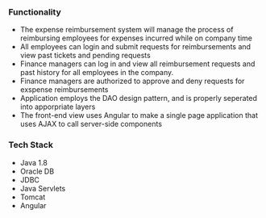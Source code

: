 ### Functionality

* The expense reimbursement system will manage the process of reimbursing employees for expenses incurred while on company time
* All employees can login and submit requests for reimbursements and view past tickets and pending requests
* Finance managers can log in and view all reimbursement requests and past history for all employees in the company.
* Finance managers are authorized to approve and deny requests for exspense reimbursements
* Application employs the DAO design pattern, and is properly seperated into apporpriate layers
* The front-end view uses Angular to make a single page application that uses AJAX to call server-side components

### Tech Stack

* Java 1.8
* Oracle DB
* JDBC
* Java Servlets
* Tomcat
* Angular

